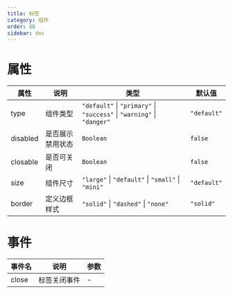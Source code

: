 ```yaml
---
title: 标签
category: 组件
order: 88 
sidebar: doc
---
```


# 属性

| 属性 | 说明 | 类型 | 默认值 |
| --- | --- | --- | --- |
| type | 组件类型 | `"default"` &#124; `"primary"` &#124; `"success"` &#124; `"warning"` &#124; `"danger"` | `"default"` |
| disabled | 是否展示禁用状态 | `Boolean` | `false` |
| closable | 是否可关闭 | `Boolean` | `false` |
| size | 组件尺寸 | `"large"` &#124; `"default"` &#124; `"small"` &#124; `"mini"` | `"default"` |
| border | 定义边框样式 | `"solid"` &#124; `"dashed"` &#124; `"none"` | `"solid"` |

# 事件

| 事件名 | 说明 | 参数 |
| --- | --- | --- |
| close | 标签关闭事件 | - |
